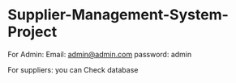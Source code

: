 # Supplier-Management-System-Project

 For Admin:
 Email: admin@admin.com
 password: admin
 
 For suppliers:
 you can Check database 
 
